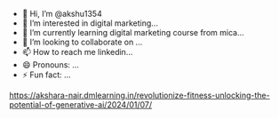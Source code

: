 - 👋 Hi, I’m @akshu1354
- 👀 I’m interested in digital marketing...
- 🌱 I’m currently learning digital marketing course from mica...
- 💞️ I’m looking to collaborate on ...
- 📫 How to reach me linkedin...
- 😄 Pronouns: ...
- ⚡ Fun fact: ...

<!---
akshu1354/akshu1354 is a ✨ special ✨ repository because its `README.md` (this file) appears on your GitHub profile.
You can click the Preview link to take a look at your changes.
--->
https://akshara-nair.dmlearning.in/revolutionize-fitness-unlocking-the-potential-of-generative-ai/2024/01/07/
